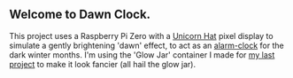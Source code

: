 ## Welcome to Dawn Clock.

This project uses a Raspberry Pi Zero with a [Unicorn Hat](https://github.com/pimoroni/unicorn-hat) pixel display to simulate a gently brightening 'dawn' effect, to act as an [alarm-clock](https://en.wikipedia.org/wiki/Dawn_simulation) for the dark winter months. I'm using the 'Glow Jar' container I made for [my last project](https://github.com/RaspberryCheesecake/glow_jar) to make it look fancier (all hail the glow jar).